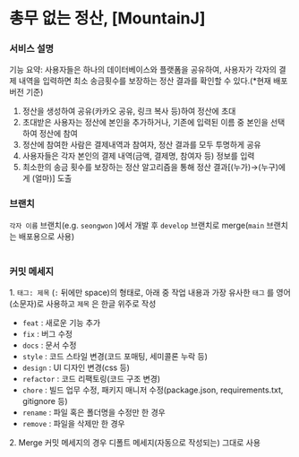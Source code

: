 # 총무 없는 정산, [MountainJ]

### 서비스 설명

기능 요약: 사용자들은 하나의 데이터베이스와 플랫폼을 공유하여, 사용자가 각자의 결제 내역을 입력하면 최소 송금횟수를 보장하는 정산 결과를 확인할 수 있다.(*현재 배포 버전 기준)

1. 정산을 생성하여 공유(카카오 공유, 링크 복사 등)하여 정산에 초대
2. 초대받은 사용자는 정산에 본인을 추가하거나, 기존에 입력된 이름 중 본인을 선택하여 정산에 참여
3. 정산에 참여한 사람은 결제내역과 참여자, 정산 결과를 모두 투명하게 공유
4. 사용자들은 각자 본인의 결제 내역(금액, 결제명, 참여자 등) 정보를 입력
5. 최소한의 송금 횟수를 보장하는 정산 알고리즘을 통해 정산 결과[(누가)→(누구)에게 (얼마)]  도출


### 브랜치
`각자 이름` 브랜치(e.g. `seongwon` )에서 개발 후 `develop` 브랜치로 merge(`main` 브랜치는 배포용으로 사용)
<br/>
<br/>

### 커밋 메세지
1.&nbsp;`태그: 제목` (`:` 뒤에만 space)의 형태로, 아래 중 작업 내용과 가장 유사한 `태그` 를 영어(소문자)로 사용하고 `제목` 은 한글 위주로 작성
- `feat` : 새로운 기능 추가
- `fix` : 버그 수정
- `docs` : 문서 수정
- `style` : 코드 스타일 변경(코드 포매팅, 세미콜론 누락 등)
- `design` : UI 디자인 변경(css 등)
- `refactor` : 코드 리팩토링(코드 구조 변경)
- `chore` : 빌드 업무 수정, 패키지 매니저 수정(package.json, requirements.txt, gitignore 등)
- `rename` : 파일 혹은 폴더명을 수정만 한 경우
- `remove` : 파일을 삭제만 한 경우

2.&nbsp;Merge 커밋 메세지의 경우 디폴트 메세지(자동으로 작성되는) 그대로 사용

